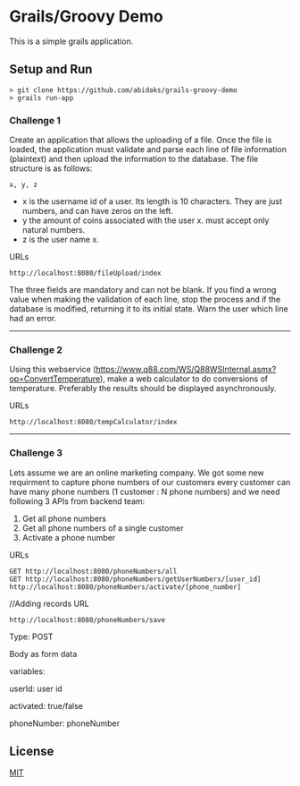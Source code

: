 # Grails/Groovy Demo
This is a simple grails application.

## Setup and Run

```
> git clone https://github.com/abidaks/grails-groovy-demo
> grails run-app
```



### Challenge 1
Create an application that allows the uploading of a file. Once the file is loaded, the application must validate and parse each line of file information (plaintext) and then upload the information to the database.
The file structure is as follows:

`x, y, z`

- x is the username id of a user. Its length is 10 characters. They are just numbers, and can have zeros on the left. 
- y the amount of coins associated with the user x. must accept only natural numbers.
- z is the user name x.

URLs
```
http://localhost:8080/fileUpload/index
```

The three fields are mandatory and can not be blank.
If you find a wrong value when making the validation of each line, stop the process and if the database is modified, returning it to its initial state. Warn the user which line had an error.

---

### Challenge 2
Using this webservice (https://www.q88.com/WS/Q88WSInternal.asmx?op=ConvertTemperature), make a web calculator to do conversions of temperature. Preferably the results should be displayed asynchronously.

URLs
```
http://localhost:8080/tempCalculator/index
```

---

### Challenge 3
Lets assume we are an online marketing company. We got some new requirment to capture phone numbers of our customers every customer can have many phone numbers (1 customer : N phone numbers) and we need following 3 APIs from backend team:

1. Get all phone numbers
2. Get all phone numbers of a single customer
3. Activate a phone number


URLs
```
GET http://localhost:8080/phoneNumbers/all
GET http://localhost:8080/phoneNumbers/getUserNumbers/[user_id]
http://localhost:8080/phoneNumbers/activate/[phone_number]
```

//Adding records
URL
```
http://localhost:8080/phoneNumbers/save
```
Type: POST

Body as form data

variables:

userId: user id

activated: true/false

phoneNumber: phoneNumber


## License
[MIT](https://choosealicense.com/licenses/mit/)

